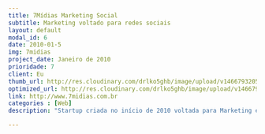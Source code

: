 ```yaml
---
title: 7Mídias Marketing Social
subtitle: Marketing voltado para redes sociais
layout: default
modal_id: 6
date: 2010-01-5
img: 7midias
project_date: Janeiro de 2010
prioridade: 7
client: Eu
thumb_url: http://res.cloudinary.com/drlko5ghb/image/upload/v1466793205/sfkophrocwmo8hk1w03c.png
optimized_url: http://res.cloudinary.com/drlko5ghb/image/upload/v1466793209/tfhwppwfzpk8sydmsj8p.png
link: http://www.7midias.com.br
categories : [Web]
description: "Startup criada no início de 2010 voltada para Marketing em redes sociais. Promovendo eventos físicos e virtuais, utilizando grande base de usuários e suas redes sociais como mecanismo de disseminação viral. O Usuário autenticava com suas redes sociais no sistema da 7Mídias, para cada evento promovido, um algoritimo calculava o nível de penetração, onde eram considerados a quantidade de seguidores, a quantidade de cliques nos links, dentre outros fatores para um cálculo de quantos cupons aquele usuário receberia para participação do sorteio oferecido pelo cliente."

---
```

